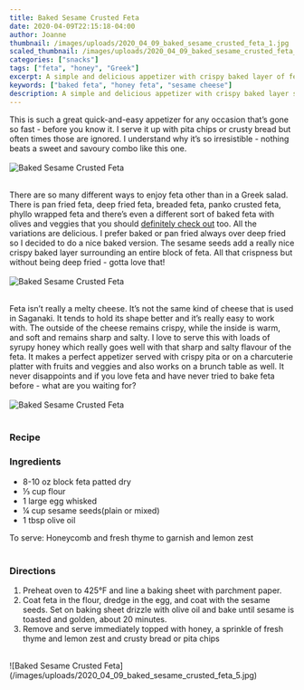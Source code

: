 ```yaml
---
title: Baked Sesame Crusted Feta
date: 2020-04-09T22:15:18-04:00
author: Joanne
thumbnail: /images/uploads/2020_04_09_baked_sesame_crusted_feta_1.jpg
scaled_thumbnail: /images/uploads/2020_04_09_baked_sesame_crusted_feta_0.jpg
categories: ["snacks"]
tags: ["feta", "honey", "Greek"]
excerpt: A simple and delicious appetizer with crispy baked layer of feta drizzled with honey 
keywords: ["baked feta", "honey feta", "sesame cheese"]
description: A simple and delicious appetizer with crispy baked layer surrounding an entire block of feta and drizzled with honey
---
```


This is such a great quick-and-easy appetizer for any occasion that’s gone so fast - before you know it. I serve it up with pita chips or crusty bread but often times those are ignored. I understand why it’s so irresistible - nothing beats a sweet and savoury combo like this one. 
</br>
</br>
![Baked Sesame Crusted Feta](/images/uploads/2020_04_09_baked_sesame_crusted_feta_2.jpg)
</br>
</br>

There are so many different ways to enjoy feta other than in a Greek salad. There is pan fried feta, deep fried feta, breaded feta, panko crusted feta, phyllo wrapped feta and there’s even a different sort of baked feta with olives and veggies that you should [definitely check out](https://www.oliveandmango.com/spicy-baked-feta-bouyiourdi/) too. All the variations are delicious. I prefer baked or pan fried always over deep fried so I decided to do a nice baked version. The sesame seeds add a really nice crispy baked layer surrounding an entire block of feta. All that crispness but without being deep fried - gotta love that! 
</br>
</br>
![Baked Sesame Crusted Feta](/images/uploads/2020_04_09_baked_sesame_crusted_feta_3.jpg)
</br>
</br>

Feta isn’t really a melty cheese. It’s not the same kind of cheese that is used in Saganaki. It tends to hold its shape better and it’s really easy to work with. The outside of the cheese remains crispy, while the inside is warm, and soft and remains sharp and salty. I love to serve this with loads of syrupy honey which really goes well with that sharp and salty flavour of the feta. It makes a perfect appetizer served with crispy pita or on a charcuterie platter with fruits and veggies and also works on a brunch table as well. It never disappoints and if you love feta and have never tried to bake feta before - what are you waiting for?
</br>
</br>
![Baked Sesame Crusted Feta](/images/uploads/2020_04_09_baked_sesame_crusted_feta_4.jpg)
</br>
</br>

### Recipe
### Ingredients 

* <span itemprop="ingredients">8-10 oz block feta patted dry </span>
* <span itemprop="ingredients">&frac13; cup flour </span>
* <span itemprop="ingredients">1 large egg whisked</span>
* <span itemprop="ingredients">¼ cup sesame seeds(plain or mixed) </span>
* <span itemprop="ingredients">1 tbsp olive oil</span>

To serve: Honeycomb and fresh thyme to garnish and lemon zest 
</br>
</br>

### Directions

1. Preheat oven to 425°F and line a baking sheet with parchment paper. 
2. Coat feta in the flour, dredge in the egg, and coat with the sesame seeds. Set on baking sheet drizzle with olive oil and bake until sesame is toasted and golden, about 20 minutes. 
3. Remove and serve immediately topped with honey, a sprinkle of fresh thyme and lemon zest and crusty bread or pita chips 

</br>
![Baked Sesame Crusted Feta](/images/uploads/2020_04_09_baked_sesame_crusted_feta_5.jpg)